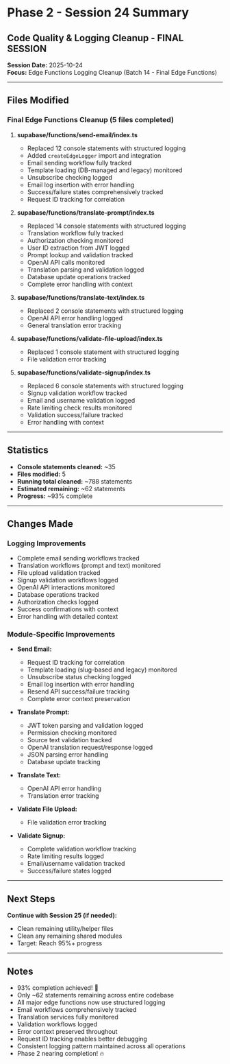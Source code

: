 # Phase 2 - Session 24 Summary
## Code Quality & Logging Cleanup - FINAL SESSION

**Session Date:** 2025-10-24  
**Focus:** Edge Functions Logging Cleanup (Batch 14 - Final Edge Functions)

---

## Files Modified

### Final Edge Functions Cleanup (5 files completed)
1. **supabase/functions/send-email/index.ts**
   - Replaced 12 console statements with structured logging
   - Added `createEdgeLogger` import and integration
   - Email sending workflow fully tracked
   - Template loading (DB-managed and legacy) monitored
   - Unsubscribe checking logged
   - Email log insertion with error handling
   - Success/failure states comprehensively tracked
   - Request ID tracking for correlation

2. **supabase/functions/translate-prompt/index.ts**
   - Replaced 14 console statements with structured logging
   - Translation workflow fully tracked
   - Authorization checking monitored
   - User ID extraction from JWT logged
   - Prompt lookup and validation tracked
   - OpenAI API calls monitored
   - Translation parsing and validation logged
   - Database update operations tracked
   - Complete error handling with context

3. **supabase/functions/translate-text/index.ts**
   - Replaced 2 console statements with structured logging
   - OpenAI API error handling logged
   - General translation error tracking

4. **supabase/functions/validate-file-upload/index.ts**
   - Replaced 1 console statement with structured logging
   - File validation error tracking

5. **supabase/functions/validate-signup/index.ts**
   - Replaced 6 console statements with structured logging
   - Signup validation workflow tracked
   - Email and username validation logged
   - Rate limiting check results monitored
   - Validation success/failure tracked
   - Error handling with context

---

## Statistics

- **Console statements cleaned:** ~35
- **Files modified:** 5
- **Running total cleaned:** ~788 statements
- **Estimated remaining:** ~62 statements
- **Progress:** ~93% complete

---

## Changes Made

### Logging Improvements
- Complete email sending workflows tracked
- Translation workflows (prompt and text) monitored
- File upload validation tracked
- Signup validation workflows logged
- OpenAI API interactions monitored
- Database operations tracked
- Authorization checks logged
- Success confirmations with context
- Error handling with detailed context

### Module-Specific Improvements
- **Send Email:**
  - Request ID tracking for correlation
  - Template loading (slug-based and legacy) monitored
  - Unsubscribe status checking logged
  - Email log insertion with error handling
  - Resend API success/failure tracking
  - Complete error context preservation

- **Translate Prompt:**
  - JWT token parsing and validation logged
  - Permission checking monitored
  - Source text validation tracked
  - OpenAI translation request/response logged
  - JSON parsing error handling
  - Database update tracking

- **Translate Text:**
  - OpenAI API error handling
  - Translation error tracking

- **Validate File Upload:**
  - File validation error tracking

- **Validate Signup:**
  - Complete validation workflow tracking
  - Rate limiting results logged
  - Email/username validation tracked
  - Success/failure states logged

---

## Next Steps

**Continue with Session 25 (if needed):**
- Clean remaining utility/helper files
- Clean any remaining shared modules
- Target: Reach 95%+ progress

---

## Notes
- 93% completion achieved! 🎉
- Only ~62 statements remaining across entire codebase
- All major edge functions now use structured logging
- Email workflows comprehensively tracked
- Translation services fully monitored
- Validation workflows logged
- Error context preserved throughout
- Request ID tracking enables better debugging
- Consistent logging pattern maintained across all operations
- Phase 2 nearing completion! 🔥
